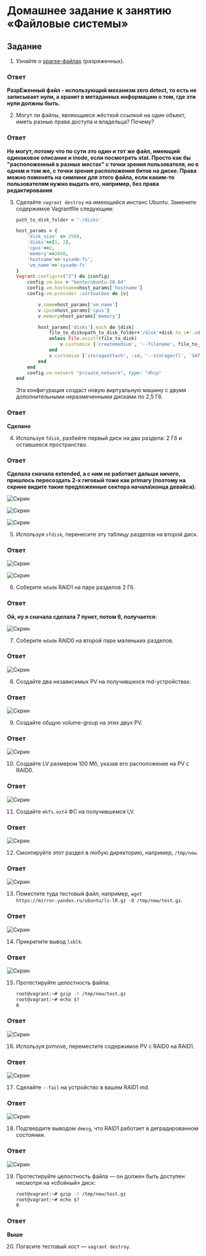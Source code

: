 # Домашнее задание к занятию «Файловые системы»


## Задание

1. Узнайте о [sparse-файлах](https://ru.wikipedia.org/wiki/%D0%A0%D0%B0%D0%B7%D1%80%D0%B5%D0%B6%D1%91%D0%BD%D0%BD%D1%8B%D0%B9_%D1%84%D0%B0%D0%B9%D0%BB) (разряженных).

### Ответ 

**РазрЕженный файл - использующий механизм zero detect, то есть не записывает нули, а хранит в метаданных информацию о том, где эти нули должны быть.**


2. Могут ли файлы, являющиеся жёсткой ссылкой на один объект, иметь разные права доступа и владельца? Почему?

### Ответ 

**Не могут, потому что по сути это один и тот же файл, имеющий одинаковое описание и inode, если посмотреть stat. Просто как бы "расположенный в разных местах" с точки зрения пользователя, но в одном и том же, с точки зрения расположения битов на диске. Права можно поменять на симлинк для этого файла, если каким-то пользователям нужно выдать его, например, без права редактирования**

3. Сделайте `vagrant destroy` на имеющийся инстанс Ubuntu. Замените содержимое Vagrantfile следующим:

    ```ruby
    path_to_disk_folder = './disks'

    host_params = {
        'disk_size' => 2560,
        'disks'=>[1, 2],
        'cpus'=>2,
        'memory'=>2048,
        'hostname'=>'sysadm-fs',
        'vm_name'=>'sysadm-fs'
    }
    Vagrant.configure("2") do |config|
        config.vm.box = "bento/ubuntu-20.04"
        config.vm.hostname=host_params['hostname']
        config.vm.provider :virtualbox do |v|

            v.name=host_params['vm_name']
            v.cpus=host_params['cpus']
            v.memory=host_params['memory']

            host_params['disks'].each do |disk|
                file_to_disk=path_to_disk_folder+'/disk'+disk.to_s+'.vdi'
                unless File.exist?(file_to_disk)
                    v.customize ['createmedium', '--filename', file_to_disk, '--size', host_params['disk_size']]
                end
                v.customize ['storageattach', :id, '--storagectl', 'SATA Controller', '--port', disk.to_s, '--device', 0, '--type', 'hdd', '--medium', file_to_disk]
            end
        end
        config.vm.network "private_network", type: "dhcp"
    end
    ```

    Эта конфигурация создаст новую виртуальную машину с двумя дополнительными неразмеченными дисками по 2,5 Гб.

### Ответ 

**Сделано**

4. Используя `fdisk`, разбейте первый диск на два раздела: 2 Гб и оставшееся пространство.

### Ответ 

**Сделала сначала extended, а с ним не работает дальше ничего, пришлось пересоздать 2-х гиговый тоже как primary (поэтому на  скрине видите такие предложенные сектора начала\конца девайса):**

![Скрин](https://github.com/Jlljully/File_systems/blob/main/Screenshot_11.png "1")

![Скрин](https://github.com/Jlljully/File_systems/blob/main/Screenshot_3.png "2")

![Скрин](https://github.com/Jlljully/File_systems/blob/main/Screenshot_4.png "3")

5. Используя `sfdisk`, перенесите эту таблицу разделов на второй диск.

### Ответ 

![Скрин](https://github.com/Jlljully/File_systems/blob/main/Screenshot_5.png "4")

![Скрин](https://github.com/Jlljully/File_systems/blob/main/Screenshot_6.png "5")

6. Соберите `mdadm` RAID1 на паре разделов 2 Гб.

### Ответ 

**Ой, ну я сначала сделала 7 пункт, потом 6, получается:**

![Скрин](https://github.com/Jlljully/File_systems/blob/main/Screenshot_7.png "5")

7. Соберите `mdadm` RAID0 на второй паре маленьких разделов.

### Ответ 

![Скрин](https://github.com/Jlljully/File_systems/blob/main/Screenshot_8.png "6")

8. Создайте два независимых PV на получившихся md-устройствах.

### Ответ 

![Скрин](https://github.com/Jlljully/File_systems/blob/main/Screenshot_9.png "7")

9. Создайте общую volume-group на этих двух PV.

### Ответ 

![Скрин](https://github.com/Jlljully/File_systems/blob/main/Screenshot_10.png "8")

10. Создайте LV размером 100 Мб, указав его расположение на PV с RAID0.

### Ответ 

![Скрин](https://github.com/Jlljully/File_systems/blob/main/Screenshot_12.png "9")

11. Создайте `mkfs.ext4` ФС на получившемся LV.

### Ответ 

![Скрин](https://github.com/Jlljully/File_systems/blob/main/Screenshot_13.png "10")

12. Смонтируйте этот раздел в любую директорию, например, `/tmp/new`.

### Ответ 

![Скрин](https://github.com/Jlljully/File_systems/blob/main/Screenshot_14.png "11")

13. Поместите туда тестовый файл, например, `wget https://mirror.yandex.ru/ubuntu/ls-lR.gz -O /tmp/new/test.gz`.

### Ответ 

![Скрин](https://github.com/Jlljully/File_systems/blob/main/Screenshot_15.png "12")

14. Прикрепите вывод `lsblk`.

### Ответ 

![Скрин](https://github.com/Jlljully/File_systems/blob/main/Screenshot_16.png "13")

15. Протестируйте целостность файла:

    ```bash
    root@vagrant:~# gzip -t /tmp/new/test.gz
    root@vagrant:~# echo $?
    0
    ```

### Ответ 

![Скрин](https://github.com/Jlljully/File_systems/blob/main/Screenshot_17.png "14")

16. Используя pvmove, переместите содержимое PV с RAID0 на RAID1.

### Ответ 

![Скрин](https://github.com/Jlljully/File_systems/blob/main/Screenshot_18.png "15")

17. Сделайте `--fail` на устройство в вашем RAID1 md.

### Ответ 

![Скрин](https://github.com/Jlljully/File_systems/blob/main/Screenshot_19.png "16")

18. Подтвердите выводом `dmesg`, что RAID1 работает в деградированном состоянии.

### Ответ 

![Скрин](https://github.com/Jlljully/File_systems/blob/main/Screenshot_20.png "17")

19. Протестируйте целостность файла — он должен быть доступен несмотря на «сбойный» диск:

    ```bash
    root@vagrant:~# gzip -t /tmp/new/test.gz
    root@vagrant:~# echo $?
    0
    ```

### Ответ 

**Выше**

20. Погасите тестовый хост — `vagrant destroy`.

